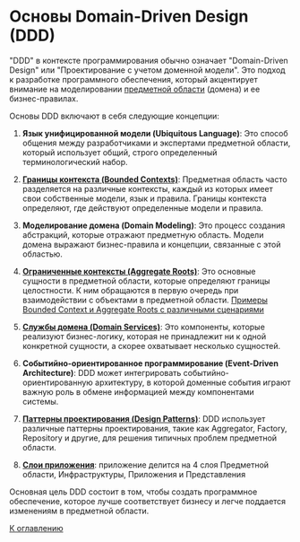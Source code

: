 # Основы Domain-Driven Design (DDD)

"DDD" в контексте программирования обычно означает "Domain-Driven Design" или "Проектирование с учетом доменной модели".
Это подход к разработке программного обеспечения, который акцентирует внимание на
моделировании [предметной области](subject-area.md) (домена) и ее бизнес-правилах.

Основы DDD включают в себя следующие концепции:

1. **Язык унифицированной модели (Ubiquitous Language)**: Это способ общения между разработчиками и экспертами
   предметной области, который использует общий, строго определенный терминологический набор.

2. **[Границы контекста (Bounded Contexts)](bounded-contexts.md)**: Предметная область часто разделяется на различные
   контексты, каждый из которых имеет свои собственные модели, язык и правила. Границы контекста определяют, где
   действуют определенные модели и правила.

3. **Моделирование домена (Domain Modeling)**: Это процесс создания абстракций, которые отражают предметную область.
   Модели домена выражают бизнес-правила и концепции, связанные с этой областью.

4. **[Ограниченные контексты (Aggregate Roots)](aggregate-roots.md)**: Это основные сущности в предметной области,
   которые определяют границы целостности. К ним обращаются в первую очередь при взаимодействии с объектами в предметной
   области. [Примеры Bounded Context и Aggregate Roots с различными сценариями](bounded-contexts-and-aggregate-roots-example.md)

5. **[Службы домена (Domain Services)](domain-services.md)**: Это компоненты, которые реализуют бизнес-логику, которая не принадлежит ни к
   одной конкретной сущности, а скорее охватывает несколько сущностей.

6. **Событийно-ориентированное программирование (Event-Driven Architecture)**: DDD может интегрировать
   событийно-ориентированную архитектуру, в которой доменные события играют важную роль в обмене информацией между
   компонентами системы.

7. **[Паттерны проектирования (Design Patterns)](patterns/main.md)**: DDD использует различные паттерны проектирования, такие как
   Aggregator, Factory, Repository и другие, для решения типичных проблем предметной области.

8. **[Слои приложения](domain-layers.md)**: приложение делится на 4 слоя Предметной области, Инфраструктуры, Приложения и Представления

Основная цель DDD состоит в том, чтобы создать программное обеспечение, которое лучше соответствует бизнесу и легче
поддается изменениям в предметной области.

[К оглавлению](../readme.md)
